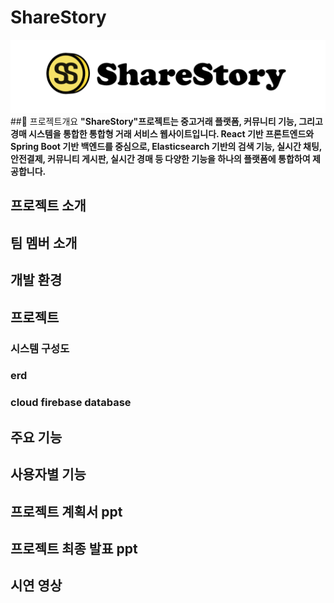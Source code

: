 # ShareStory
![ShareStory 로고](./images/logo.png)
##📙 프로젝트개요
**"ShareStory"프로젝트는 중고거래 플랫폼, 커뮤니티 기능, 그리고 경매 시스템을 통합한 통합형 거래 서비스 웹사이트입니다. 
React 기반 프론트엔드와 Spring Boot 기반 백엔드를 중심으로, Elasticsearch 기반의 검색 기능, 실시간 채팅, 안전결제, 커뮤니티 게시판, 실시간 경매 등 다양한 기능을 하나의 플랫폼에 통합하여 제공합니다.**
## 프로젝트 소개

## 팀 멤버 소개

## 개발 환경

## 프로젝트 
### 시스템 구성도
### erd
### cloud firebase database

## 주요 기능

## 사용자별 기능

## 프로젝트 계획서 ppt

## 프로젝트 최종 발표 ppt

## 시연 영상
